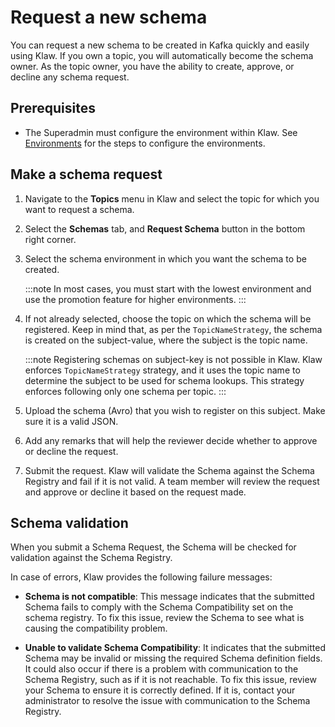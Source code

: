 # Request a new schema

You can request a new schema to be created in Kafka quickly and easily
using Klaw. If you own a topic, you will automatically become the schema
owner. As the topic owner, you have the ability to create, approve, or
decline any schema request.

## Prerequisites

- The Superadmin must configure the environment within Klaw. See
  [Environments](../../Concepts/clusters-environments.md) for the steps to configure the environments.

## Make a schema request

1. Navigate to the **Topics** menu in Klaw and select the topic for
   which you want to request a schema.
2. Select the **Schemas** tab, and **Request Schema** button in the
   bottom right corner.
3. Select the schema environment in which you want the schema to be
   created.

   :::note
   In most cases, you must start with the lowest environment and use the
   promotion feature for higher environments.
   :::

4. If not already selected, choose the topic on which the schema will
   be registered. Keep in mind that, as per the `TopicNameStrategy`,
   the schema is created on the subject-value, where the subject is the
   topic name.

   :::note
   Registering schemas on subject-key is not possible in Klaw. Klaw enforces `TopicNameStrategy` strategy, and it uses
   the topic name to determine the subject to be used for schema lookups. This strategy enforces following only one
   schema per topic.
   :::

5. Upload the schema (Avro) that you wish to register on this subject.
   Make sure it is a valid JSON.
6. Add any remarks that will help the reviewer decide whether to
   approve or decline the request.
7. Submit the request. Klaw will validate the Schema against the Schema
   Registry and fail if it is not valid. A team member will review the
   request and approve or decline it based on the request made.

## Schema validation

When you submit a Schema Request, the Schema will be checked for
validation against the Schema Registry.

In case of errors, Klaw provides the following failure messages:

- **Schema is not compatible**: This message indicates that the submitted
  Schema fails to comply with the Schema Compatibility set on the schema
  registry. To fix this issue, review the Schema to see what is causing
  the compatibility problem.

- **Unable to validate Schema
  Compatibility**: It indicates that the submitted Schema may be invalid
  or missing the required Schema definition fields. It could also occur if
  there is a problem with communication to the Schema Registry, such as if
  it is not reachable. To fix this issue, review your Schema to ensure it
  is correctly defined. If it is, contact your administrator to resolve
  the issue with communication to the Schema Registry.
